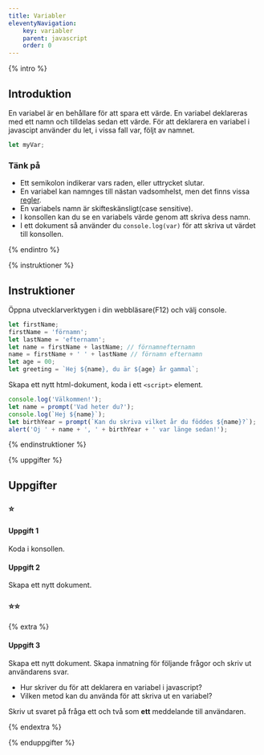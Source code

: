 ```yaml
---
title: Variabler
eleventyNavigation:
    key: variabler
    parent: javascript
    order: 0
---
```

{% intro %}

## Introduktion
En variabel är en behållare för att spara ett värde. En variabel deklareras med ett namn och tilldelas sedan ett värde.
För att deklarera en variabel i javascipt använder du let, i vissa fall var, följt av namnet.

``` js
let myVar;
```

### Tänk på
 - Ett semikolon indikerar vars raden, eller uttrycket slutar.
 - En variabel kan namnges till nästan vadsomhelst, men det finns vissa [regler](https://developer.mozilla.org/en-US/docs/Web/JavaScript/Guide/Grammar_and_types#variables).
 - En variabels namn är skifteskänsligt(case sensitive).
 - I konsollen kan du se en variabels värde genom att skriva dess namn.
 - I ett dokument så använder du ```console.log(var)``` för att skriva ut värdet till konsollen.

{% endintro %}

{% instruktioner %}

## Instruktioner
Öppna utvecklarverktygen i din webbläsare(F12) och välj console.

``` js
let firstName;
firstName = 'förnamn';
let lastName = 'efternamn';
let name = firstName + lastName; // förnamnefternamn
name = firstName + ' ' + lastName // förnamn efternamn
let age = 00;
let greeting = `Hej ${name}, du är ${age} år gammal`; 
```

Skapa ett nytt html-dokument, koda i ett ```<script>``` element.

``` js
console.log('Välkommen!');
let name = prompt('Vad heter du?');
console.log(`Hej ${name}`);
let birthYear = prompt(`Kan du skriva vilket år du föddes ${name}?`);
alert('Oj ' + name + ', ' + birthYear + ' var länge sedan!');
```
{% endinstruktioner %}

{% uppgifter %}

## Uppgifter
### ⭐
#### Uppgift 1

Koda i konsollen.

#### Uppgift 2

Skapa ett nytt dokument.

### ⭐⭐

{% extra %}

#### Uppgift 3

Skapa ett nytt dokument.
Skapa inmatning för följande frågor och skriv ut användarens svar.

 - Hur skriver du för att deklarera en variabel i javascript?
 - Vilken metod kan du använda för att skriva ut en variabel?

Skriv ut svaret på fråga ett och två som **ett** meddelande till användaren.

{% endextra %}

{% enduppgifter %}
